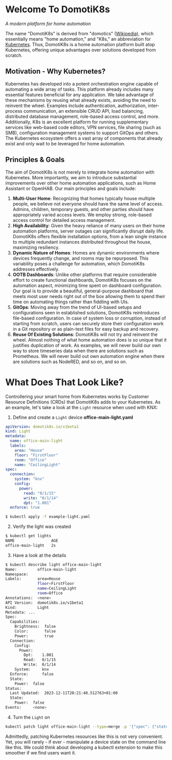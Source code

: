 # Welcome To DomotiK8s
_A modern platform for home automation_

The name "DomotiK8s" is derived from "domotics" ([Wikipedia](https://en.m.wiktionary.org/wiki/domotics)), which essentially means "home automation," and "K8s," an abbreviation for [Kubernetes](https://kubernetes.io). Thus, DomotiK8s is a home automation platform built atop Kubernetes, offering unique advantages over solutions developed from scratch.

## Motivation - Why Kubernetes?
Kubernetes has developed into a potent orchestration engine capable of automating a wide array of tasks. This platform already includes many essential features beneficial for any application. We take advantage of these mechanisms by reusing what already exists, avoiding the need to reinvent the wheel. Examples include authentication, authorization, inter-process communication, an extensible CRUD API, load balancing, distributed database management, role-based access control, and more. Additionally, K8s is an excellent platform for running supplementary services like web-based code editors, VPN services, file sharing (such as SMB), configuration management systems to support GitOps and others. The Kubernetes ecosystem offers a vast array of components that already exist and only wait to be leveraged for home automation.

## Principles & Goals
The aim of DomotiK8s is not merely to integrate home automation with Kubernetes. More importantly, we aim to introduce substantial improvements over other home automation applications, such as Home Assistant or OpenHAB. Our main principles and goals include:

1. **Multi-User Home**: Recognizing that homes typically house multiple people, we believe not everyone should have the same level of access. Admins, children, temporary guests, and other parties should have appropriately varied access levels. We employ strong, role-based access control for detailed access management.
2. **High Availability**: Given the heavy reliance of many users on their home automation platforms, server outages can significantly disrupt daily life. DomotiK8s offers flexible installation options, from a lean single instance to multiple redundant instances distributed throughout the house, maximizing resiliency.
3. **Dynamic Nature of Homes**: Homes are dynamic environments where devices frequently change, and rooms may be repurposed. This variability poses a challenge for automation, which DomotiK8s addresses effectively.
4. **OOTB Dashboards**: Unlike other platforms that require considerable effort to create functional dashboards, DomotiK8s focuses on the automation aspect, minimizing time spent on dashboard configuration. Our goal is to provide a beautiful, general-purpose dashboard that meets most user needs right out of the box allowing them to spend their time on automating things rather than fiddling with UIs.
5. **GitOps**: Moving away from the trend of UI-based setups and configurations seen in established solutions, DomotiK8s reintroduces file-based configuration. In case of system loss or corruption, instead of starting from scratch, users can securely store their configuration work in a Git repository or as plain-text files for easy backup and recovery.
6. **Reuse Of Existing Solutions**: DomotiK8s will not try and reinvent the wheel. Almost nothing of what home automation does is so unique that it justifies duplication of work. As examples, we will never build our own way to store timeseries data when there are solutions such as Prometheus. We will never build out own automation engine when there are solutions such as NodeRED, and so on, and so on.

# What Does That Look Like?

Controllering your smart home from Kubernetes works by Customer Resource Definitions (CRDs) that DomotiK8s adds to your Kubernetes. As an example, let's take a look at the `Light` resource when used with KNX:

1. Define and create a `Light` device
**office-main-light.yaml**
```yaml
apiVersion: domotik8s.io/v1beta1
kind: Light
metadata:
  name: office-main-light
  labels:
    area: "House"
    floor: "FirstFloor"
    room: "Office"
    name: "CeilingLight"
spec:
  connection:
    system: "knx"
    config:
      power:
        read: "0/1/15"
        write: "0/1/14"
        dpt: "1.001"
  enforce: true
```
```bash
$ kubectl apply -f example-light.yaml
```

2. Verify the light was created
```bash
$ kubectl get lights
NAME                AGE
office-main-light   2s
```

3. Have a look at the details
```bash
$ kubectl describe light office-main-light
Name:         office-main-light
Namespace:
Labels:       area=House
              floor=FirstFloor
              name=CeilingLight
              room=Office
Annotations:  <none>
API Version:  domotik8s.io/v1beta1
Kind:         Light
Metadata: ...
Spec:
  Capabilities:
    Brightness:  false
    Color:       false
    Power:       true
  Connection:
    Config:
      Power:
        Dpt:    1.001
        Read:   0/1/15
        Write:  0/1/14
    System:     knx
  Enforce:      false
  State:
    Power:  false
Status:
  Last Updated:  2023-12-11T20:21:40.512763+01:00
  State:
    Power:  false
Events:     <none>
```

4. Turn the `Light` on
```bash
kubectl patch light office-main-light --type=merge -p '{"spec": {"state": {"power": true}}}'
```
Admittedly, patching Kubernetes resources like this is not very convenient. Yet, you will rarely - if ever - manipulate a device state on the command line like this. We could think about developing a kubectl extension to make this smoother if we find users want it.
